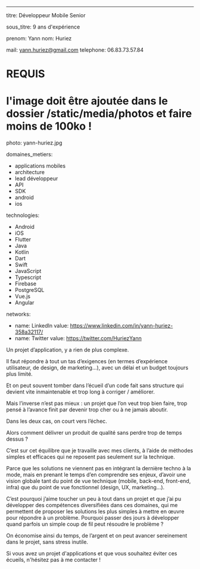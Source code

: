 ---

titre: Développeur Mobile Senior

sous_titre: 9 ans d'expérience

prenom: Yann
nom: Huriez

mail: yann.huriez@gmail.com
telephone: 06.83.73.57.84

# REQUIS
# l'image doit être ajoutée dans le dossier /static/media/photos et faire moins de 100ko !
photo: yann-huriez.jpg

domaines_metiers:
  - applications mobiles
  - architecture
  - lead développeur
  - API
  - SDK
  - android
  - ios

technologies:
  - Android
  - iOS
  - Flutter
  - Java
  - Kotlin
  - Dart
  - Swift
  - JavaScript
  - Typescript
  - Firebase
  - PostgreSQL
  - Vue.js
  - Angular

networks:
  - name: LinkedIn
    value: https://www.linkedin.com/in/yann-huriez-358a32117/
  - name: Twitter
    value: https://twitter.com/HuriezYann


Un projet d’application, y a rien de plus complexe.

Il faut répondre à tout un tas d’exigences (en termes d’expérience utilisateur, de design, de marketing...), avec un délai et un budget toujours plus limité.

Et on peut souvent tomber dans l’écueil d’un code fait sans structure qui devient vite inmaintenable et trop long à corriger / améliorer.

Mais l’inverse n’est pas mieux : un projet que l’on veut trop bien faire, trop pensé à l’avance finit par devenir trop cher ou à ne jamais aboutir.

Dans les deux cas, on court vers l’échec.

Alors comment délivrer un produit de qualité sans perdre trop de temps dessus ?

C’est sur cet équilibre que je travaille avec mes clients, à l’aide de méthodes simples et efficaces qui ne reposent pas seulement sur la technique.

Parce que les solutions ne viennent pas en intégrant la dernière techno à la mode, mais en prenant le temps d’en comprendre ses enjeux, d’avoir une vision globale tant du point de vue technique (mobile, back-end, front-end, infra) que du point de vue fonctionnel (design, UX, marketing…).

C’est pourquoi j’aime toucher un peu à tout dans un projet et que j’ai pu développer des compétences diversifiées dans ces domaines, qui me permettent de proposer les solutions les plus simples à mettre en œuvre pour répondre à un problème. Pourquoi passer des jours à développer quand parfois un simple coup de fil peut résoudre le problème ?

On économise ainsi du temps, de l’argent et on peut avancer sereinement dans le projet, sans stress inutile.


Si vous avez un projet d'applications et que vous souhaitez éviter ces écueils, n'hésitez pas à me contacter !
